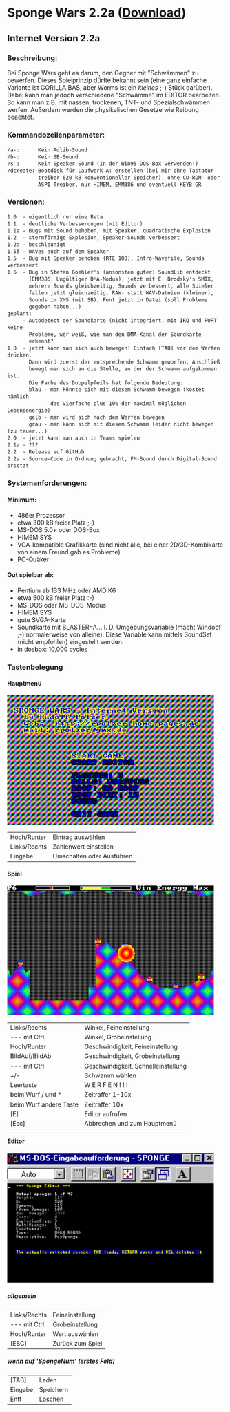 # Sponge Wars 2.2a ([Download](https://github.com/divVerent/spongewars/releases))

## Internet Version 2.2a

### Beschreibung:

Bei Sponge Wars geht es darum, den Gegner mit "Schwämmen" zu bewerfen.
Dieses Spielprinzip dürfte bekannt sein (eine ganz einfache Variante ist
GORILLA.BAS, aber Worms ist ein *kleines* ;-) Stück darüber). Dabei kann
man jedoch verschiedene "Schwämme" im EDITOR bearbeiten. So kann man
z.B. mit nassen, trockenen, TNT- und Spezialschwämmen werfen. Außerdem
werden die physikalischen Gesetze wie Reibung beachtet.

### Kommandozeilenparameter:

    /a-:      Kein Adlib-Sound
    /b-:      Kein SB-Sound
    /s-:      Kein Speaker-Sound (in der Win95-DOS-Box verwenden!)
    /dcreate: Bootdisk für Laufwerk A: erstellen (bei mir ohne Tastatur-
              treiber 620 kB konventioneller Speicher), ohne CD-ROM- oder
              ASPI-Treiber, nur HIMEM, EMM386 und eventuell KEYB GR

### Versionen:

    1.0  - eigentlich nur eine Beta
    1.1  - deutliche Verbesserungen (mit Editor)
    1.1a - Bugs mit Sound behoben, mit Speaker, quadratische Explosion
    1.2  - sternförmige Explosion, Speaker-Sounds verbessert
    1.2a - beschleunigt
    1.5ß - WAVes auch auf dem Speaker
    1.5  - Bug mit Speaker behoben (RTE 100), Intro-Wavefile, Sounds verbessert
    1.6  - Bug in Stefan Goehler's (ansonsten guter) SoundLib entdeckt
           (EMM386: Ungültiger DMA-Modus), jetzt mit E. Brodsky's SMIX,
           mehrere Sounds gleichzeitig, Sounds verbessert, alle Spieler
           fallen jetzt gleichzeitig, RAW- statt WAV-Dateien (kleiner),
           Sounds im XMS (mit SB), Font jetzt in Datei (soll Probleme
           gegeben haben...)
    geplant:
         - Autodetect der Soundkarte (nicht integriert, mit IRQ und PORT keine
           Probleme, wer weiß, wie man den DMA-Kanal der Soundkarte
           erkennt?
    1.8  - jetzt kann man sich auch bewegen! Einfach [TAB] vor dem Werfen drücken.
           Dann wird zuerst der entsprechende Schwamm geworfen. Anschließ 
           bewegt man sich an die Stelle, an der der Schwamm aufgekommen ist.
           Die Farbe des Doppelpfeils hat folgende Bedeutung:
           blau - man könnte sich mit diesem Schwamm bewegen (kostet nämlich
                  das Vierfache plus 10% der maximal möglichen Lebensenergie)
           gelb - man wird sich nach dem Werfen bewegen
           grau - man kann sich mit diesem Schwamm leider nicht bewegen (zu teuer...)
    2.0  - jetzt kann man auch in Teams spielen
    2.1a - ???
    2.2  - Release auf GitHub
    2.2a - Source-Code in Ordnung gebracht, FM-Sound durch Digital-Sound ersetzt

### Systemanforderungen:

#### Minimum:

-   486er Prozessor
-   etwa 300 kB freier Platz ;-)
-   MS-DOS 5.0+ oder DOS-Box
-   HIMEM.SYS
-   VGA-kompatible Grafikkarte (sind nicht alle, bei einer
    2D/3D-Kombikarte von einem Freund gab es Probleme)
-   PC-Quäker

#### Gut spielbar ab:

-   Pentium ab 133 MHz oder AMD K6
-   etwa 500 kB freier Platz :-)
-   MS-DOS oder MS-DOS-Modus
-   HIMEM.SYS
-   gute SVGA-Karte
-   Soundkarte mit BLASTER=A... I. D. Umgebungsvariable (macht Windoof
    ;-) normalerweise von alleine). Diese Variable kann mittels SoundSet
    (nicht empfohlen) eingestellt werden.
-   in dosbox: 10,000 cycles

### Tastenbelegung

#### Hauptmenü

<img src="sp-main.gif" width="480" height="300" />

|              |                           |
|--------------|---------------------------|
| Hoch/Runter  | Eintrag auswählen         |
| Links/Rechts | Zahlenwert einstellen     |
| Eingabe      | Umschalten oder Ausführen |

#### Spiel

<img src="sp-game.gif" width="480" height="300" />

|                        |                                     |
|------------------------|-------------------------------------|
| Links/Rechts           | Winkel, Feineinstellung             |
| --- mit Ctrl           | Winkel, Grobeinstellung             |
| Hoch/Runter            | Geschwindigkeit, Feineinstellung    |
| BildAuf/BildAb         | Geschwindigkeit, Grobeinstellung    |
| --- mit Ctrl           | Geschwindigkeit, Schnelleinstellung |
| +/-                    | Schwamm wählen                      |
| Leertaste              | W E R F E N ! ! !                   |
| beim Wurf / und \*     | Zeitraffer 1-10x                    |
| beim Wurf andere Taste | Zeitraffer 10x                      |
| \[E\]                  | Editor aufrufen                     |
| \[Esc\]                | Abbrechen und zum Hauptmenü         |

#### Editor

<img src="sp-edit.gif" width="480" height="300" />

##### allgemein

|              |                  |
|--------------|------------------|
| Links/Rechts | Feineinstellung  |
| --- mit Ctrl | Grobeinstellung  |
| Hoch/Runter  | Wert auswählen   |
| \[ESC\]      | Zurück zum Spiel |

##### wenn auf 'SpongeNum' (erstes Feld)

|         |           |
|---------|-----------|
| \[TAB\] | Laden     |
| Eingabe | Speichern |
| Entf    | Löschen   |
